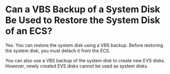 # Can a VBS Backup of a System Disk Be Used to Restore the System Disk of an ECS?<a name="EN-US_TOPIC_0018011371"></a>

Yes. You can restore the system disk using a VBS backup. Before restoring the system disk, you must detach it from the ECS.

You can also use a VBS backup of the system disk to create new EVS disks. However, newly created EVS disks cannot be used as system disks.

